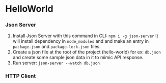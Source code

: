 # HelloWorld

### Json Server 
1. Install Json Server with this command in CLI: 
`npm i -g json-server`
It will install dependency in `node_modules` and and make an entry in `package.json` and `package-lock.json` files.
2. Create a json file at the root of the project (hello-world) for ex: `db.json` and create some sample json data in it to mimic API response.
3. Run server: `json-server --watch db.json`

### HTTP Client


